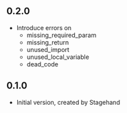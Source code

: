 ## 0.2.0

- Introduce errors on
  - missing_required_param
  - missing_return
  - unused_import
  - unused_local_variable
  - dead_code

## 0.1.0

- Initial version, created by Stagehand
